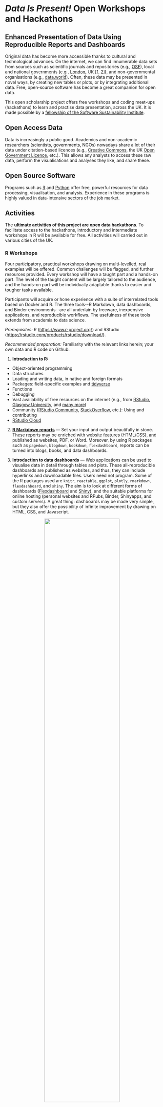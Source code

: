 # *Data Is Present!* Open Workshops and Hackathons

## Enhanced Presentation of Data Using Reproducible Reports and Dashboards

Original data has become more accessible thanks to cultural and technological advances. On the internet, we can find innumerable data sets from sources such as scientific journals and repositories (e.g., [OSF](https://osf.io)), local and national governments (e.g., [London](https://data.london.gov.uk/), UK [[1](https://www.ukdataservice.ac.uk/), [2](https://data.gov.uk/)]), and non-governmental organisations (e.g., [data.world](https://data.world/datasets/ngo)). Often, these data may be presented in novel ways, by creating new tables or plots, or by integrating additional data. Free, open-source software has become a great companion for open data.

This open scholarship project offers free workshops and coding meet-ups (hackathons) to learn and practise data presentation, across the UK. It is made possible by a [fellowship of the Software Sustainability Institute](https://www.software.ac.uk/about/fellows/pablo-bernabeu).

## Open Access Data

Data is increasingly a public good. Academics and non-academic researchers (scientists, governments, NGOs) nowadays share a lot of their data under citation-based licences (e.g., [Creative Commons](https://creativecommons.org/), the UK [Open Government Licence](http://www.nationalarchives.gov.uk/doc/open-government-licence/version/1/), etc.). This allows any analysts to access these raw data, perform the visualisations and analyses they like, and share these.

## Open Source Software

Programs such as [R](https://www.r-project.org/about.html) and [Python](https://www.python.org/) offer free, powerful resources for data processing, visualisation, and analysis. Experience in these programs is highly valued in data-intensive sectors of the job market.

## Activities

The **ultimate activities of this project are open data hackathons**. To facilitate access to the hackathons, introductory and intermediate workshops in R will be available for free. All activities will carried out in various cities of the UK.

### R Workshops

Four participatory, practical workshops drawing on multi-levelled, real examples will be offered. Common challenges will be flagged, and further resources provided. Every workshop will have a taught part and a hands-on part. The level of the taught content will be largely tailored to the audience, and the hands-on part will be individually adaptable thanks to easier and tougher tasks available.

Participants will acquire or hone experience with a suite of interrelated tools based on Docker and R. The three tools--R Markdown, data dashboards, and Binder environments--are all underlain by freeware, inexpensive applications, and reproducible workflows. The usefulness of these tools extends from academia to data science. 

*Prerequisites:* R (https://www.r-project.org/) and RStudio (https://rstudio.com/products/rstudio/download/). 

*Recommended preparation:* Familiarity with the relevant links herein; your own data and R code on Github. 

1. **Introduction to R:** 

- Object-oriented programming
- Data structures
- Loading and writing data, in native and foreign formats
- Packages: field-specific examples and [tidyverse](https://www.tidyverse.org/)
- Functions
- Debugging
- Vast availability of free resources on the internet (e.g., from [RStudio](), [Glasgow University](), and [many more](https://twitter.com/nickgaspelin/status/1219699050741714944))
- Community ([RStudio Community](https://community.rstudio.com/), [StackOverflow](https://stackoverflow.com/), etc.): Using and contributing
- [RStudio Cloud](https://rstudio.cloud/)

2. **[R Markdown reports](https://rmarkdown.rstudio.com/)** —  Set your input and output beautifully in stone. These reports may be enriched with website features (HTML/CSS), and published as websites, PDF, or Word. Moreover, by using R packages such as `pagedown`, `blogdown`, `bookdown`, `flexdashboard`, reports can be turned into blogs, books, and data dashboards. 

3. **Introduction to data dashboards** —  Web applications can be used to visualise data in detail through tables and plots. These all-reproducible dashboards are published as websites, and thus, they can include hyperlinks and downloadable files. Users need not program. Some of the R packages used are `knitr`, `reactable`, `ggplot`, `plotly`, `rmarkdown`, `flexdashboard`, and `shiny`. The aim is to look at different forms of dashboards ([Flexdashboard](https://rmarkdown.rstudio.com/flexdashboard/) and [Shiny](https://shiny.rstudio.com/)), and the suitable platforms for online hosting (personal websites and RPubs, Binder, Shinyapps, and custom servers). A great thing: dashboards may be made very simple, but they also offer the possibility of infinite improvement by drawing on HTML, CSS, and Javascript.

<p align = 'center'> <img align = 'middle' width = '70%' src = 'https://media-exp1.licdn.com/dms/image/C4D12AQHYcdpmcmSypg/article-inline_image-shrink_1500_2232/0?e=1585785600&v=beta&t=0xfTYFRu_OsWN4lkwnO1IonW6HgAuJD79443sf1-4Ms' /> </p>

4. **Intermediate data dashboards and Binder environments (Docker images)** —  More advanced practice with each of the hosting possibilities (e.g., [Flexdashboard website](http://rpubs.com/pcbernabeu/Dutch-modality-exclusivity-norms), [Flexdashboard Shiny](https://pablobernabeu.shinyapps.io/Dutch-modality-exclusivity-norms/#section-table), [Shiny](https://pablobernabeu.shinyapps.io/ERP-waveform-visualization_CMS-experiment/)). Furthermore, we will learn how to use [Binder environments](https://mybinder.org/) to enhance public access to our code (e.g., by publishing an RStudio session on the internet), and to host a dashboard on the internet. This is free [just for us](https://discourse.jupyter.org/t/mybinder-org-cost-updates/2426)). We'll look at the [nuts and bolts of all this](https://github.com/binder-examples/r). Attendees may deploy their own Binder environments.

<p align = 'center'> <img align = 'center' width = '80%' src = 'https://raw.githubusercontent.com/pablobernabeu/data-is-present/master/dashboard%20gif.gif' /> </p>


### Hackathons

These hackathons are half day meetings meetings in which participants will collaborate to create reproducible reports (e.g., R Markdown) or data dashboards (e.g., R Shiny) from any open access data they choose.

*Prerequisites:* Basic knowledge of dashboard development.

*Recommended preparation:* Familiarity with the relevant links herein; an idea about the data and analyses to be performed.

- **Data**: Academic or non-academic, open-access data from sources such as [OSF](https://osf.io), scientific journals, governments, international institutions, NGOs, etc. Inspired by the great [Reprohacks](https://reprohack.github.io/reprohack-hq/), content suggestions are encouraged. That is, if you'd like to have a dashboard created for a certain, open-access data set, let us know, and the participants may want to take it on.

- **Purpose**: Extending the original presentation of the data--if any--by creating tables and plots, integrating additional data, etc.

- **Output**: A central goal of these meet-ups is the creation of output--especially reports and dashboards. These will be (co-)authored by the participants who develop them. Time constraints notwithstanding, a lot of this output may be very enticing for further development, by the same participants or other people, if the code is openly shared (highly encouraged). Just like with the data that was put in, a citation-based licence can be attached to this code.

<br>
